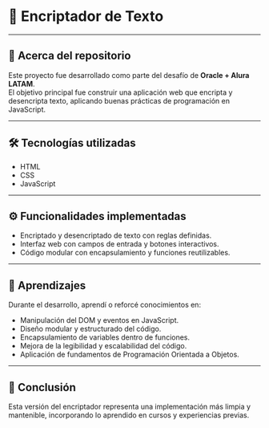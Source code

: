 # 📌 Encriptador de Texto

---

## 📂 Acerca del repositorio

Este proyecto fue desarrollado como parte del desafío de **Oracle + Alura LATAM**.  
El objetivo principal fue construir una aplicación web que encripta y desencripta texto, aplicando buenas prácticas de programación en JavaScript.

---

## 🛠️ Tecnologías utilizadas

- HTML  
- CSS  
- JavaScript

---

## ⚙️ Funcionalidades implementadas

- Encriptado y desencriptado de texto con reglas definidas.  
- Interfaz web con campos de entrada y botones interactivos.  
- Código modular con encapsulamiento y funciones reutilizables.

---

## 🚀 Aprendizajes

Durante el desarrollo, aprendí o reforcé conocimientos en:

- Manipulación del DOM y eventos en JavaScript.  
- Diseño modular y estructurado del código.  
- Encapsulamiento de variables dentro de funciones.  
- Mejora de la legibilidad y escalabilidad del código.  
- Aplicación de fundamentos de Programación Orientada a Objetos.

---

## 🎯 Conclusión

Esta versión del encriptador representa una implementación más limpia y mantenible, incorporando lo aprendido en cursos y experiencias previas.
